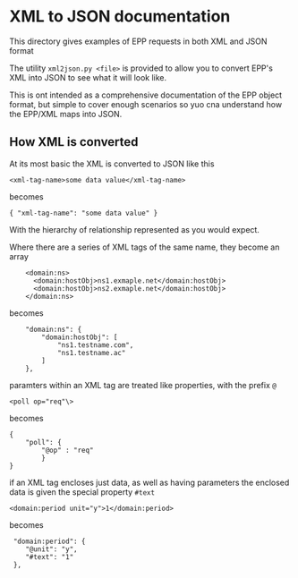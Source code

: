 # XML to JSON documentation

This directory gives examples of EPP requests in both XML and JSON format

The utility `xml2json.py <file>` is provided to allow you to convert EPP's XML 
into JSON to see what it will look like.

This is ont intended as a comprehensive documentation of the EPP object format, but
simple to cover enough scenarios so yuo cna understand how the EPP/XML maps into JSON.


## How XML is converted

At its most basic the XML is converted to JSON like this

    <xml-tag-name>some data value</xml-tag-name>

becomes

    { "xml-tag-name": "some data value" }

With the hierarchy of relationship represented as you would expect.

Where there are a series of XML tags of the same name, they become an array

        <domain:ns>
          <domain:hostObj>ns1.exmaple.net</domain:hostObj>
          <domain:hostObj>ns2.exmaple.net</domain:hostObj>
        </domain:ns>

becomes

        "domain:ns": {
            "domain:hostObj": [
                "ns1.testname.com",
                "ns1.testname.ac"
            ]
        },


paramters within an XML tag are treated like properties, with the prefix `@`

    <poll op="req"\>

becomes

    {
        "poll": {
            "@op" : "req"
            }
    }

if an XML tag encloses just data, as well as having parameters the enclosed data
is given the special property `#text`

    <domain:period unit="y">1</domain:period>

becomes

     "domain:period": {
        "@unit": "y",
        "#text": "1"
     },

